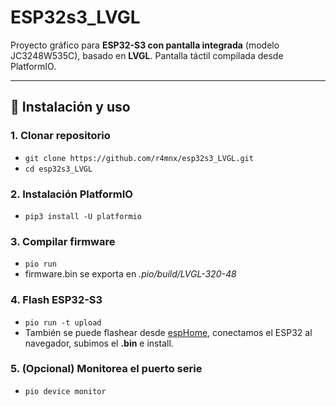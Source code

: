 # ESP32s3_LVGL

Proyecto gráfico para **ESP32-S3 con pantalla integrada** (modelo JC3248W535C), basado en **LVGL**. Pantalla táctil compilada desde PlatformIO.

---

## 🚀 Instalación y uso

### 1. Clonar repositorio
- `git clone https://github.com/r4mnx/esp32s3_LVGL.git`
- `cd esp32s3_LVGL`

### 2. Instalación PlatformIO
- `pip3 install -U platformio`

### 3. Compilar firmware
- `pio run`
- firmware.bin se exporta en *.pio/build/LVGL-320-48*

### 4. Flash ESP32-S3
- `pio run -t upload`
- También se puede flashear desde [espHome](https://web.esphome.io/), conectamos el ESP32 al navegador, subimos el **.bin** e install.

### 5. (Opcional) Monitorea el puerto serie
- `pio device monitor`

